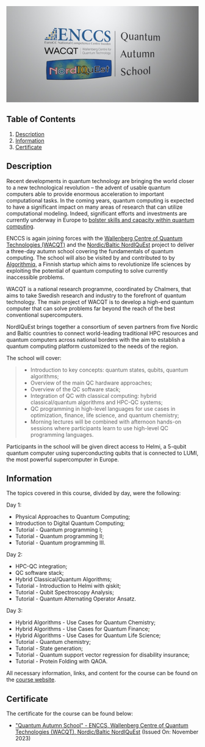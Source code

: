 ![Course](images/banner.jpg)

## Table of Contents
1. [Description](#description)
2. [Information](#information)
3. [Certificate](#certificate)

<a name="descripton"></a>
## Description

Recent developments in quantum technology are bringing the world closer to a new technological revolution – the advent of usable quantum computers able to provide enormous acceleration to important computational tasks. In the coming years, quantum computing is expected to have a significant impact on many areas of research that can utilize computational modeling. 
Indeed, significant efforts and investments are currently underway in Europe to [bolster skills and capacity within quantum computing](https://enccs.se/news/2023/06/european-hpc-quantum-computing-infrastructure/).

ENCCS is again joining forces with the [Wallenberg Centre of Quantum Technologies (WACQT)](https://www.chalmers.se/en/centres/wacqt/) and the [Nordic/Baltic NordIQuEst](https://nordiquest.net/) project to deliver a three-day autumn school covering the fundamentals of quantum computing. The school will also be visited by and contributed to by [Algorithmiq](https://algorithmiq.fi/), a Finnish startup which aims to revolutionize life sciences by exploiting the potential of quantum computing to solve currently inaccessible problems.

WACQT is a national research programme, coordinated by Chalmers, that aims to take Swedish research and industry to the forefront of quantum technology. The main project of WACQT is to develop a high-end quantum computer that can solve problems far beyond the reach of the best conventional supercomputers.

NordΙQuEst brings together a consortium of seven partners from five Nordic and Baltic countries to connect world-leading traditional HPC resources and quantum computers across national borders with the aim to establish a quantum computing platform customized to the needs of the region.

The school will cover: 

> - Introduction to key concepts: quantum states, qubits, quantum algorithms;
> - Overview of the main QC hardware approaches; 
> - Overview of the QC software stack;
> - Integration of QC with classical computing: hybrid classical/quantum algorithms and HPC-QC systems;
> - QC programming in high-level languages for use cases in optimization, finance, life science, and quantum chemistry;
> - Morning lectures will be combined with afternoon hands-on sessions where participants learn to use high-level QC programming languages.

Participants in the school will be given direct access to Helmi, a 5-qubit quantum computer using superconducting qubits that is connected to LUMI, the most powerful supercomputer in Europe.

<a name="information"></a>
## Information

The topics covered in this course, divided by day, were the following:

Day 1:
- Physical Approaches to Quantum Computing;
- Introduction to Digital Quantum Computing;
- Tutorial - Quantum programming I;
- Tutorial - Quantum programming II;
- Tutorial - Quantum programming III.

Day 2:
- HPC-QC integration;
- QC software stack;
- Hybrid Classical/Quantum Algorithms;
- Tutorial - Introduction to Helmi with qiskit;
- Tutorial - Qubit Spectroscopy Analysis;
- Tutorial - Quantum Alternating Operator Ansatz.

Day 3:
- Hybrid Algorithms - Use Cases for Quantum Chemistry;
- Hybrid Algorithms - Use Cases for Quantum Finance;
- Hybrid Algorithms - Use Cases for Quantum Life Science;
- Tutorial - Quantum chemistry;
- Tutorial - State generation;
- Tutorial - Quantum support vector regression for disability insurance;
- Tutorial - Protein Folding with QAOA.

All necessary information, links, and content for the course can be found on the [course website](https://enccs.github.io/qas2023/).

<a name="certificate"></a>
## Certificate

The certificate for the course can be found below:

- ["Quantum Autumn School" - ENCCS, Wallenberg Centre of Quantum Technologies (WACQT), Nordic/Baltic NordIQuEst]() (Issued On: November 2023)
